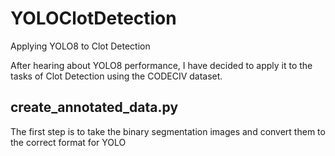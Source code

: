 # YOLOClotDetection
Applying YOLO8 to Clot Detection

After hearing about YOLO8 performance, I have decided to apply it to the tasks of Clot Detection using the CODECIV dataset.

## create_annotated_data.py
The first step is to take the binary segmentation images and convert them to the correct format for YOLO
